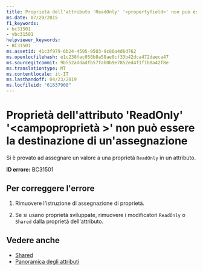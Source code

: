 ```yaml
---
title: Proprietà dell'attributo 'ReadOnly' '<propertyfield>' non può essere la destinazione di un'assegnazione
ms.date: 07/20/2015
f1_keywords:
- bc31501
- vbc31501
helpviewer_keywords:
- BC31501
ms.assetid: 41c3f979-6b24-4595-9503-9c80a4d6d762
ms.openlocfilehash: e1c238fac058b8a58ae0cf33b42dca472daeca47
ms.sourcegitcommit: 9b552addadfb57fab0b9e7852ed4f1f1b8a42f8e
ms.translationtype: MT
ms.contentlocale: it-IT
ms.lasthandoff: 04/23/2019
ms.locfileid: "61637908"
---
```

# <a name="readonly-attribute-property-propertyfield-cannot-be-the-target-of-an-assignment"></a>Proprietà dell'attributo 'ReadOnly' '\<campoproprietà >' non può essere la destinazione di un'assegnazione
Si è provato ad assegnare un valore a una proprietà `ReadOnly` in un attributo.  
  
 **ID errore:** BC31501  
  
## <a name="to-correct-this-error"></a>Per correggere l'errore  
  
1. Rimuovere l'istruzione di assegnazione di proprietà.  
  
2. Se si usano proprietà sviluppate, rimuovere i modificatori `ReadOnly` o `Shared` dalla proprietà dell'attributo.  
  
## <a name="see-also"></a>Vedere anche

- [Shared](../../visual-basic/language-reference/modifiers/shared.md)
- [Panoramica degli attributi](~/docs/visual-basic/programming-guide/concepts/attributes/index.md)
